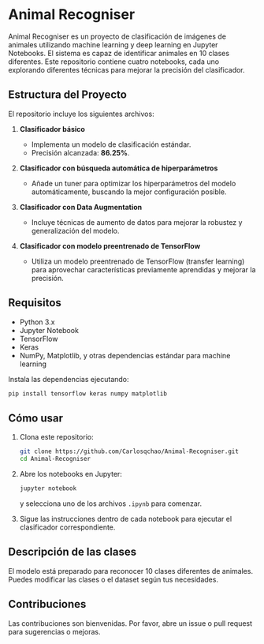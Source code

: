 # Animal Recogniser

Animal Recogniser es un proyecto de clasificación de imágenes de animales utilizando machine learning y deep learning en Jupyter Notebooks. El sistema es capaz de identificar animales en 10 clases diferentes. Este repositorio contiene cuatro notebooks, cada uno explorando diferentes técnicas para mejorar la precisión del clasificador.

## Estructura del Proyecto

El repositorio incluye los siguientes archivos:

1. **Clasificador básico**  
   - Implementa un modelo de clasificación estándar.
   - Precisión alcanzada: **86.25%**.

2. **Clasificador con búsqueda automática de hiperparámetros**  
   - Añade un tuner para optimizar los hiperparámetros del modelo automáticamente, buscando la mejor configuración posible.

3. **Clasificador con Data Augmentation**  
   - Incluye técnicas de aumento de datos para mejorar la robustez y generalización del modelo.

4. **Clasificador con modelo preentrenado de TensorFlow**  
   - Utiliza un modelo preentrenado de TensorFlow (transfer learning) para aprovechar características previamente aprendidas y mejorar la precisión.

## Requisitos

- Python 3.x
- Jupyter Notebook
- TensorFlow
- Keras
- NumPy, Matplotlib, y otras dependencias estándar para machine learning

Instala las dependencias ejecutando:

```bash
pip install tensorflow keras numpy matplotlib
```

## Cómo usar

1. Clona este repositorio:
    ```bash
    git clone https://github.com/Carlosqchao/Animal-Recogniser.git
    cd Animal-Recogniser
    ```

2. Abre los notebooks en Jupyter:
    ```bash
    jupyter notebook
    ```
    y selecciona uno de los archivos `.ipynb` para comenzar.

3. Sigue las instrucciones dentro de cada notebook para ejecutar el clasificador correspondiente.

## Descripción de las clases

El modelo está preparado para reconocer 10 clases diferentes de animales. Puedes modificar las clases o el dataset según tus necesidades.

## Contribuciones

Las contribuciones son bienvenidas. Por favor, abre un issue o pull request para sugerencias o mejoras.
